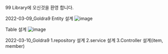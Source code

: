 99 Library에 오신것을 환영 합니다.

2022-03-09_Goldra9
Entity 설계
![image](https://user-images.githubusercontent.com/89749413/157261141-fe5d40d2-8361-43a5-a872-8b6c193cd916.png)

Table 설계
![image](https://user-images.githubusercontent.com/89749413/157261198-832eca39-c017-4c67-9a16-2b1960f0f712.png)

2022-03-10_Goldra9
1.repository 설계
2.service 설계
3.Controller 설계(item, member)


